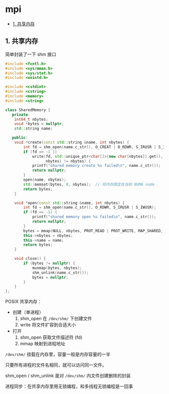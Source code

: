 # mpi

- [1. 共享内存](#1-共享内存)

## 1. 共享内存

简单封装了一下 shm 接口

```cpp
#include <fcntl.h>
#include <sys/mman.h>
#include <sys/stat.h>
#include <unistd.h>

#include <cstdint>
#include <cstring>
#include <memory>
#include <string>

class SharedMemory {
   private:
    int64_t nbytes;
    void *bytes = nullptr;
    std::string name;

   public:
    void *create(const std::string &name, int nbytes) {
        int fd = shm_open(name.c_str(), O_CREAT | O_RDWR, S_IRUSR | S_IWUSR);
        if (fd == -1 ||
            write(fd, std::unique_ptr<char[]>(new char[nbytes]).get(),
                  nbytes) != nbytes) {
            printf("shared memory create %s failed\n", name.c_str());
            return nullptr;
        }
        open(name, nbytes);
        std::memset(bytes, 0, nbytes);  // 将内存固定在当前 NUMA node
        return bytes;
    }

    void *open(const std::string &name, int nbytes) {
        int fd = shm_open(name.c_str(), O_RDWR, S_IRUSR | S_IWUSR);
        if (fd == -1) {
            printf("shared memory open %s failed\n", name.c_str());
            return nullptr;
        }
        bytes = mmap(NULL, nbytes, PROT_READ | PROT_WRITE, MAP_SHARED, fd, 0);
        this->nbytes = nbytes;
        this->name = name;
        return bytes;
    }

    void close() {
        if (bytes != nullptr) {
            munmap(bytes, nbytes);
            shm_unlink(name.c_str());
            bytes = nullptr;
        }
    }
};
```

POSIX 共享内存：

- 创建（单进程）
  1. shm_open 在 `/dev/shm/` 下创建文件
  2. write 将文件扩容到合适大小
- 打开
  1. shm_open 获取文件描述符 (fd)
  2. mmap 映射到进程地址

`/dev/shm/` 挂载在内存里，容量一般是内存容量的一半

只要所有进程的文件名相同，就可以访问同一文件。

shm_open / shm_unlink 是对 `/dev/shm/` 内文件创建删除的封装

进程同步：在共享内存里用无锁编程，和多线程无锁编程是一回事
